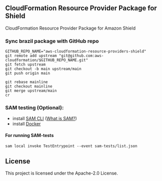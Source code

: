 ## CloudFormation Resource Provider Package for Shield
CloudFormation Resource Provider Package for Amazon Shield

### Sync brazil package with GitHub repo
```
GITHUB_REPO_NAME="aws-cloudformation-resource-providers-shield"
git remote add upstream "git@github.com:aws-cloudformation/$GITHUB_REPO_NAME.git"
git fetch upstream
git checkout -b main upstream/main
git push origin main

git rebase mainline
git checkout mainline
git merge upstream/main
cr
```

### SAM testing (Optional):
* install [SAM CLI](https://docs.aws.amazon.com/serverless-application-model/latest/developerguide/install-sam-cli.html) ([What is SAM?](https://docs.aws.amazon.com/serverless-application-model/latest/developerguide/what-is-sam.html))
* install [Docker](https://www.docker.com/)

#### For running SAM-tests
`sam local invoke TestEntrypoint --event sam-tests/list.json`

## License

This project is licensed under the Apache-2.0 License.

